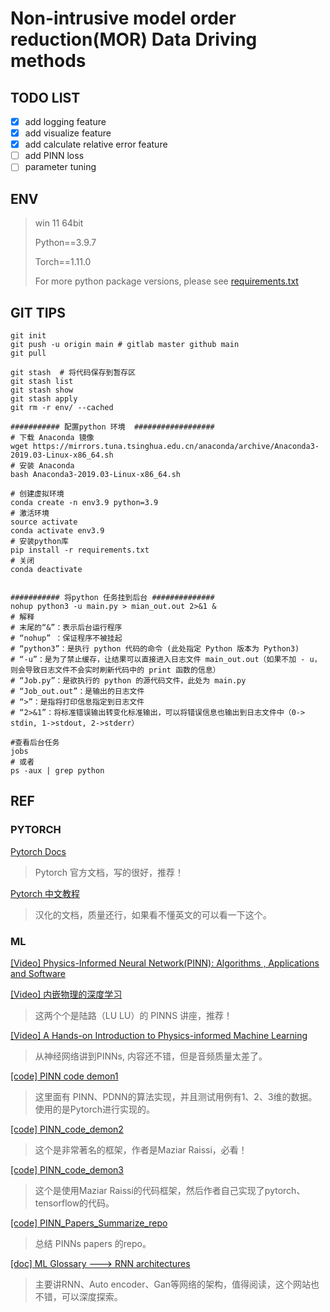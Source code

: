# Non-intrusive model order reduction(MOR) Data Driving methods

## TODO LIST

- [X] add logging feature
- [X] add visualize feature
- [X] add calculate relative error feature
- [ ] add PINN loss
- [ ] parameter tuning

## ENV

> win 11 64bit
>
> Python==3.9.7
>
> Torch==1.11.0
>
> For more python package versions, please see [requirements.txt](requirements.txt)

## GIT TIPS

```git
git init 
git push -u origin main # gitlab master github main
git pull 

git stash  # 将代码保存到暂存区
git stash list 
git stash show 
git stash apply
git rm -r env/ --cached
```

```shell
########### 配置python 环境  ##################
# 下载 Anaconda 镜像
wget https://mirrors.tuna.tsinghua.edu.cn/anaconda/archive/Anaconda3-2019.03-Linux-x86_64.sh
# 安装 Anaconda
bash Anaconda3-2019.03-Linux-x86_64.sh

# 创建虚拟环境
conda create -n env3.9 python=3.9
# 激活环境
source activate
conda activate env3.9
# 安装python库
pip install -r requirements.txt
# 关闭
conda deactivate


########### 将python 任务挂到后台 ##############
nohup python3 -u main.py > mian_out.out 2>&1 &
# 解释
# 末尾的“&”：表示后台运行程序
# “nohup” ：保证程序不被挂起
# “python3”：是执行 python 代码的命令 (此处指定 Python 版本为 Python3)
# “-u”：是为了禁止缓存，让结果可以直接进入日志文件 main_out.out（如果不加 - u，则会导致日志文件不会实时刷新代码中的 print 函数的信息）
# “Job.py”：是欲执行的 python 的源代码文件，此处为 main.py
# “Job_out.out”：是输出的日志文件
# “>”：是指将打印信息指定到日志文件
# “2>&1”：将标准错误输出转变化标准输出，可以将错误信息也输出到日志文件中（0-> stdin, 1->stdout, 2->stderr）

#查看后台任务
jobs
# 或者
ps -aux | grep python
```

## REF

### PYTORCH

[Pytorch Docs](https://pytorch.org/docs/stable/index.html)

> Pytorch 官方文档，写的很好，推荐！

[Pytorch 中文教程](https://pytorch.apachecn.org/#/README)

> 汉化的文档，质量还行，如果看不懂英文的可以看一下这个。

### ML

[[Video] Physics-Informed Neural Network(PINN): Algorithms , Applications and Software](https://www.bilibili.com/video/BV12P4y1V7sz?spm_id_from=333.337.search-card.all.click)

[[Video] 内嵌物理的深度学习](https://app6ca5octe2206.pc.xiaoe-tech.com/detail/v_61149143e4b054ed7c4d0b26/3?fromH5=true)

> 这两个个是陆路（LU LU）的 PINNS 讲座，推荐！

[[Video] A Hands-on Introduction to Physics-informed Machine Learning](https://www.youtube.com/watch?v=o9JaZGWekWQ&ab_channel=nanohubtechtalks)

> 从神经网络讲到PINNs, 内容还不错，但是音频质量太差了。

[[code] PINN code demon1](https://github.com/cwq2016/POD-PINN)

> 这里面有 PINN、PDNN的算法实现，并且测试用例有1、2、3维的数据。使用的是Pytorch进行实现的。

[[code] PINN_code_demon2](https://github.com/maziarraissi/PINNs)

> 这个是非常著名的框架，作者是Maziar Raissi，必看！

[[code] PINN_code_demon3](https://github.com/jayroxis/PINNs.git)

> 这个是使用Maziar Raissi的代码框架，然后作者自己实现了pytorch、tensorflow的代码。

[[code] PINN_Papers_Summarize_repo](https://github.com/idrl-lab/PINNpapers)

> 总结 PINNs papers 的repo。

[[doc] ML Glossary ---> RNN architectures](https://ml-cheatsheet.readthedocs.io/en/latest/architectures.html)

> 主要讲RNN、Auto encoder、Gan等网络的架构，值得阅读，这个网站也不错，可以深度探索。
